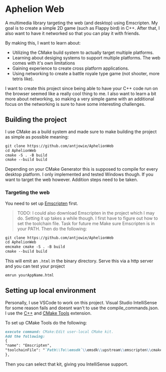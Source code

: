# Aphelion Web

A multimedia library targeting the web (and desktop) using Emscripten. My goal is to create a simple 2D game (such as Flappy bird) in C++.
After that, I also want to have it networked so that you can play it with friends.

By making this, I want to learn about:

-   Utilizing the CMake build system to actually target multiple platforms.
-   Learning about desiging systems to support multiple platforms. The web comes with it's own limitations
-   Gaining experience to create cross platform applications.
-   Using networking to create a battle royale type game (not shooter, more tetris like).

I want to create this project since being able to have your C++ code run on the browser seemed like a really cool thing to me. I also want to learn a bit more about networking, so making a very simple game with an additional focus on the networking is sure to have some interesting challenges.

## Building the project

I use CMake as a build system and made sure to make building the project as simple as possible meaning:

```md
git clone https://github.com/antjowie/AphelionWeb
cd AphelionWeb
cmake -S . -B build
cmake --build build
```

Depending on your CMake Generator this is supposed to compile for every desktop platform. I only implemented and tested Windows though. If you want to target the web however. Addition steps need to be taken.

### Targeting the web

You need to set up [Emscripten](https://emscripten.org/docs/getting_started/downloads.html) first.

> TODO: I could also download Emscripten in the project which I may do. Setting it up takes a while though. I first have to figure out how to set the toolchain file. Task for future me
> Make sure Emscripten is in your PATH. Then do the following:

```md
git clone https://github.com/antjowie/AphelionWeb
cd AphelionWeb
emcmake cmake -S . -B build
cmake --build build
```

This will emit an `.html` in the binary directory. Serve this via a http server and you can test your project

```md
emrun yourAppName.html
```

## Setting up local environment

Personally, I use VSCode to work on this project. Visual Studio IntelliSense for some reason fails and doesnt wan't to use the compile_commands.json. I use the [C++](https://marketplace.visualstudio.com/items?itemName=ms-vscode.cpptools) and [CMake Tools](https://marketplace.visualstudio.com/items?itemName=ms-vscode.cmake-tools) extension.

To set up CMake Tools do the following:

```md
execute command: CMake:Edit user-local CMake kit.
Add the following:
{
"name": "Emscripten",
"toolchainFile": "`Path\\To\\emsdk`\\emsdk\\upstream\\emscripten\\cmake\\Modules\\Platform\\Emscripten.cmake"
},
```

Then you can select that kit, giving you IntelliSense support.
